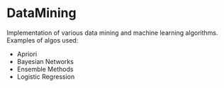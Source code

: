 # DataMining

Implementation of various data mining and machine learning algorithms.
Examples of algos used:

- Apriori
- Bayesian Networks
- Ensemble Methods
- Logistic Regression
